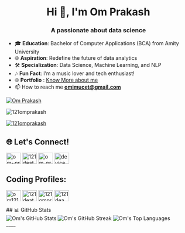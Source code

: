 <h1 align="center">Hi 👋, I'm Om Prakash</h1>
<h3 align="center">A passionate about data science</h3>


- 🎓 **Education**: Bachelor of Computer Applications (BCA) from Amity University 
- 🌐 **Aspiration**: Redefine the future of data analytics
- 🛠️ **Specialization**: Data Science, Machine Learning, and NLP
- 🎶 **Fun Fact**: I’m a music lover and tech enthusiast!
- 🌐 **Portfolio** : [Know More about me](https://omprakas.me)
- 📫 How to reach me **omimucet@gmail.com**
<p align="left"> <a href="https://www.linkedin.com/comm/mynetwork/discovery-see-all?usecase=PEOPLE_FOLLOWS&followMember=om~prakash target="blank"><img src="https://img.shields.io/twitter/follow/Om Prakash?logo=twitter&style=for-the-badge" alt="Om Prakash" /></a> </p>

<p align="left"> <img src="https://komarev.com/ghpvc/?username=121omprakash&label=Profile%20views&color=0e75b6&style=flat" alt="121omprakash" /> </p>

<p align="left"> <a href="https://github.com/ryo-ma/github-profile-trophy"><img src="https://github-profile-trophy.vercel.app/?username=121omprakash" alt="121omprakash" /></a> </p>



## 🌐 Let's Connect!
<p align="left">
  <a href="https://linkedin.com/in/om~prakash" target="blank"><img align="center" src="https://raw.githubusercontent.com/rahuldkjain/github-profile-readme-generator/master/src/images/icons/Social/linked-in-alt.svg" alt="om~prakash" height="30" width="40" /></a>
<a href="https://twitter.com/121deathboy" target="blank"><img align="center" src="https://raw.githubusercontent.com/rahuldkjain/github-profile-readme-generator/master/src/images/icons/Social/twitter.svg" alt="121deatboy" height="30" width="40" /></a>
<a href="https://instagram.com/om_prakash.in" target="blank"><img align="center" src="https://raw.githubusercontent.com/rahuldkjain/github-profile-readme-generator/master/src/images/icons/Social/instagram.svg" alt="om_prakash.in" height="30" width="40" /></a>
<a href="https://www.youtube.com/c/device gyan" target="blank"><img align="center" src="https://raw.githubusercontent.com/rahuldkjain/github-profile-readme-generator/master/src/images/icons/Social/youtube.svg" alt="device gyan" height="30" width="40" /></a>
</p>

## Coding Profiles:
<p algin="left">
  <a href="https://www.codechef.com/users/om121prakash" target="blank"><img align="center" src="https://cdn.jsdelivr.net/npm/simple-icons@3.1.0/icons/codechef.svg" alt="om121prakash" height="30" width="40" /></a>
        <a href="https://www.hackerrank.com/121deathboy" target="blank"><img align="center" src="https://raw.githubusercontent.com/rahuldkjain/github-profile-readme-generator/master/src/images/icons/Social/hackerrank.svg" alt="121deathboy" height="30" width="40" /></a>
        <a href="https://www.leetcode.com/121omprakash" target="blank"><img align="center" src="https://raw.githubusercontent.com/rahuldkjain/github-profile-readme-generator/master/src/images/icons/Social/leet-code.svg" alt="121omprakasg" height="30" width="40" /></a>
        <a href="https://auth.geeksforgeeks.org/user/121deaw7sd" target="blank"><img align="center" src="https://raw.githubusercontent.com/rahuldkjain/github-profile-readme-generator/master/src/images/icons/Social/geeks-for-geeks.svg"   alt="121deaw7sd" height="30" width="40" /></a>
</p>
## 📊 GitHub Stats

<div align="left">
  <img src="https://github-readme-stats.vercel.app/api?username=121omprakash&show_icons=true&theme=dark" alt="Om's GitHub Stats" />
  <img src="https://github-readme-streak-stats.herokuapp.com/?user=121omprakash&theme=dark" alt="Om's GitHub Streak" />
  <img src="https://github-readme-stats.vercel.app/api/top-langs/?username=121omprakash&layout=compact&theme=dark" alt="Om's Top Languages" />
</div>
____


